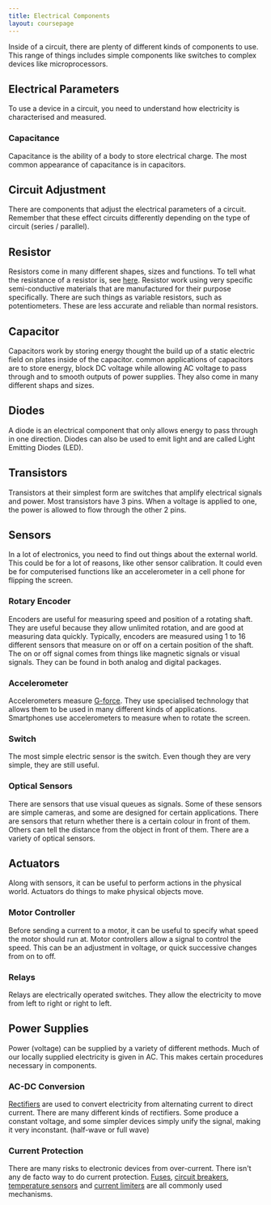 ```yaml
---
title: Electrical Components
layout: coursepage
---
```


Inside of a circuit, there are plenty of different kinds of components to use. This range of things includes simple components like switches to complex devices like microprocessors.

## Electrical Parameters
To use a device in a circuit, you need to understand how electricity is characterised and measured.

### Capacitance
Capacitance is the ability of a body to store electrical charge. The most common appearance of capacitance is in capacitors.

## Circuit Adjustment
There are components that adjust the electrical parameters of a circuit. Remember that these effect circuits differently depending on the type of circuit (series / parallel).

## Resistor
Resistors come in many different shapes, sizes and functions. To tell what the resistance of a resistor is, see [here](http://en.wikipedia.org/wiki/Electronic_color_code#Resistor_color-coding). Resistor work using very specific semi-conductive materials that are manufactured for their purpose specifically. There are such things as variable resistors, such as potentiometers. These are less accurate and reliable than normal resistors.

## Capacitor
Capacitors work by storing energy thought the build up of a static electric field on plates inside of the capacitor. common applications of  capacitors are to store energy, block DC voltage while allowing AC voltage to pass through and to smooth outputs  of power supplies. They also come in many different shaps and sizes. 

## Diodes
A diode is an electrical component that only allows energy to pass through in one direction. Diodes can also be used to emit light and are called Light Emitting Diodes (LED).  

## Transistors
Transistors at their simplest form are switches that amplify electrical signals and power. Most transistors have 3 pins. When a voltage is applied to one, the power is allowed to flow through the other 2 pins.

## Sensors
In a lot of electronics, you need to find out things about the external world. This could be for a lot of reasons, like other sensor calibration. It could even be for computerised functions like an accelerometer in a cell phone for flipping the screen.

### Rotary Encoder
Encoders are useful for measuring speed and position of a rotating shaft. They are useful because they allow unlimited rotation, and are good at measuring data quickly. Typically, encoders are measured using 1 to 16 different sensors that measure on or off on a certain position of the shaft. The on or off signal comes from things like magnetic signals or visual signals. They can be found in both analog and digital packages.

### Accelerometer
Accelerometers measure [G-force](http://en.wikipedia.org/wiki/G-force). They use specialised technology that allows them to be used in many different kinds of applications. Smartphones use accelerometers to measure when to rotate the screen.

### Switch
The most simple electric sensor is the switch. Even though they are very simple, they are still useful.

### Optical Sensors
There are sensors that use visual queues as signals. Some of these sensors are simple cameras, and some are designed for certain applications. There are sensors that return whether there is a certain colour in front of them. Others can tell the distance from the object in front of them. There are a variety of optical sensors.

## Actuators
Along with sensors, it can be useful to perform actions in the physical world. Actuators do things to make physical objects move.

### Motor Controller
Before sending a current to a motor, it can be useful to specify what speed the motor should run at. Motor controllers allow a signal to control the speed. This can be an adjustment in voltage, or quick successive changes from on to off.

### Relays
Relays are electrically operated switches. They allow the electricity to move from left to right or right to left.

## Power Supplies
Power (voltage) can be supplied by a variety of different methods. Much of our locally supplied electricity is given in AC. This makes certain procedures necessary in components.

### AC-DC Conversion
[Rectifiers](http://en.wikipedia.org/wiki/AC-DC_conversion) are used to convert electricity from alternating current to direct current. There are many different kinds of rectifiers. Some produce a constant voltage, and some simpler devices simply unify the signal, making it very inconstant. (half-wave or full wave)

### Current Protection
There are many risks to electronic devices from over-current. There isn't any de facto way to do current protection. [Fuses](http://en.wikipedia.org/wiki/Fuse_\(electrical\)), [circuit breakers](http://en.wikipedia.org/wiki/Circuit_breaker), [temperature sensors](http://en.wikipedia.org/wiki/Temperature_sensor) and [current limiters](http://en.wikipedia.org/wiki/Current_limiter) are all commonly used mechanisms.
